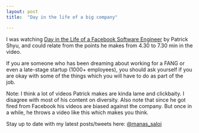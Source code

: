 ```yaml
---
layout: post
title:  "Day in the life of a big company"

---
```


I was watching [Day in the Life of a Facebook Software Engineer](https://www.youtube.com/watch?v=-brF6SUXbns) by Patrick Shyu, and could relate from the points he makes from 4.30 to 7.30 min in the video.

If you are someone who has been dreaming about working for a FANG or even a late-stage startup (1000+ employees), you should ask yourself if you are okay with some of the things which you will have to do as part of the job.

Note: I think a lot of videos Patrick makes are kinda lame and clickbaity. I disagree with most of his content on diversity. Also note that since he got fired from Facebook his videos are biased against the company. But once in a while, he throws a video like this which makes you think.

Stay up to date with my latest posts/tweets here: [@manas_saloi](http://twitter.com/manas_saloi)

